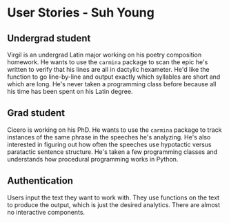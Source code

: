 # User Stories - Suh Young

## Undergrad student

Virgil is an undergrad Latin major working on his poetry composition homework. He wants to use the `carmina` package to scan the epic he's written to verify that his lines are all in dactylic hexameter. He'd like the function to go line-by-line and output exactly which syllables are short and which are long. He's never taken a programming class before because all his time has been spent on his Latin degree.

## Grad student

Cicero is working on his PhD. He wants to use the `carmina` package to track instances of the same phrase in the speeches he's analyzing. He's also interested in figuring out how often the speeches use hypotactic versus paratactic sentence structure. He's taken a few programming classes and understands how procedural programming works in Python.

## Authentication

Users input the text they want to work with. They use functions on the text to produce the output, which is just the desired analytics. There are almost no interactive components.